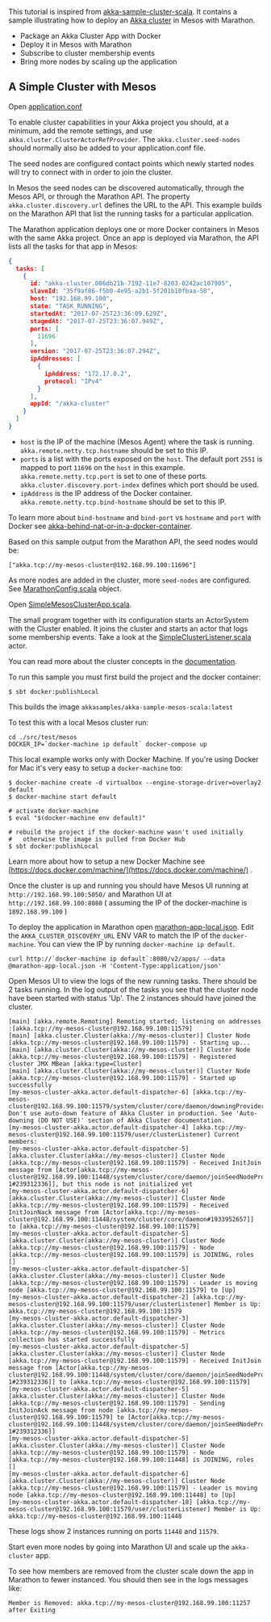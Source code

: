 This tutorial is inspired from [akka-sample-cluster-scala](../akka-sample-cluster-scala).
 It contains a sample illustrating how to deploy an [Akka cluster](http://doc.akka.io/docs/akka/2.5/scala/cluster-usage.html) in Mesos with Marathon.

- Package an Akka Cluster App with Docker
- Deploy it in Mesos with Marathon
- Subscribe to cluster membership events
- Bring more nodes by scaling up the application 

## A Simple Cluster with Mesos

Open [application.conf](src/main/resources/application.conf)

To enable cluster capabilities in your Akka project you should, at a minimum, add the remote settings, and use `akka.cluster.ClusterActorRefProvider`. 
The `akka.cluster.seed-nodes` should normally also be added to your application.conf file.

The seed nodes are configured contact points which newly started nodes will try to connect with in order to join the cluster.

In Mesos the seed nodes can be discovered automatically, through the Mesos API, or through the Marathon API.
The property `akka.cluster.discovery.url` defines the URL to the API. This example builds on the Marathon API that list the running tasks for a particular application.

The Marathon application deploys one or more Docker containers in Mesos with the same Akka project. 
Once an app is deployed via Marathon, the API lists all the tasks for that app in Mesos:

```json
{
  tasks: [
    {
      id: "akka-cluster.086db21b-7192-11e7-8203-0242ac107905",
      slaveId: "35f9af86-f5b0-4e95-a2b1-5f201b10fbaa-S0",
      host: "192.168.99.100",
      state: "TASK_RUNNING",
      startedAt: "2017-07-25T23:36:09.629Z",
      stagedAt: "2017-07-25T23:36:07.949Z",
      ports: [
        11696
      ],
      version: "2017-07-25T23:36:07.294Z",
      ipAddresses: [
        {
          ipAddress: "172.17.0.2",
          protocol: "IPv4"
        }
      ],
      appId: "/akka-cluster"
    }
  ]
}
```
* `host` is the IP of the machine (Mesos Agent) where the task is running. `akka.remote.netty.tcp.hostname` should be set to this IP.
* `ports` is a list with the ports exposed on the `host`. 
    The default port `2551` is mapped to port `11696` on the `host` in this example.
    `akka.remote.netty.tcp.port` is set to one of these ports. `akka.cluster.discovery.port-index` defines which port should be used.
* `ipAddress` is the IP address of the Docker container. `akka.remote.netty.tcp.bind-hostname` should be set to this IP.

To learn more about `bind-hostname` and `bind-port` vs `hostname` and `port` with Docker see [akka-behind-nat-or-in-a-docker-container](http://doc.akka.io/docs/akka/2.5/scala/remoting.html#akka-behind-nat-or-in-a-docker-container).

Based on this sample output from the Marathon API, the seed nodes would be:
 
    ["akka.tcp://my-mesos-cluster@192.168.99.100:11696"]
    
As more nodes are added in the cluster, more `seed-nodes` are configured. 
See [MarathonConfig.scala](src/main/scala/sample/cluster/mesos/MarathonConfig.scala) object.     

Open [SimpleMesosClusterApp.scala](src/main/scala/sample/cluster/mesos/SimpleMesosClusterApp.scala).

The small program together with its configuration starts an ActorSystem with the Cluster enabled. It joins the cluster and starts an actor that logs some membership events. Take a look at the [SimpleClusterListener.scala](src/main/scala/sample/cluster/mesos/SimpleClusterListener.scala) actor.

You can read more about the cluster concepts in the [documentation](http://doc.akka.io/docs/akka/2.5/scala/cluster-usage.html).

To run this sample you must first build the project and the docker container:
    
    $ sbt docker:publishLocal

This builds the image `akkasamples/akka-sample-mesos-scala:latest`

To test this with a local Mesos cluster run: 

    cd ./src/test/mesos
    DOCKER_IP=`docker-machine ip default` docker-compose up
    
This local example works only with Docker Machine. If you're using Docker for Mac it's very easy to setup a `docker-machine` too:

    $ docker-machine create -d virtualbox --engine-storage-driver=overlay2 default
    $ docker-machine start default
    
    # activate docker-machine
    $ eval "$(docker-machine env default)"
    
    # rebuild the project if the docker-machine wasn't used initially
    #   otherwise the image is pulled from Docker Hub
    $ sbt docker:publishLocal
        
Learn more about how to setup a new Docker Machine see [https://docs.docker.com/machine/](https://docs.docker.com/machine/) .        
    
Once the cluster is up and running you should have Mesos UI running at `http://192.168.99.100:5050/` and Marathon UI at `http://192.168.99.100:8080` ( assuming the IP of the docker-machine is `1892.168.99.100` )
    
To deploy the application in Marathon open [marathon-app-local.json](src/test/mesos/marathon-app-local.json). Edit the `AKKA_CLUSTER_DISCOVERY_URL` ENV VAR to match the IP of the `docker-machine`. You can view the IP by running `docker-machine ip default`.

    curl http://`docker-machine ip default`:8080/v2/apps/ --data @marathon-app-local.json -H 'Content-Type:application/json'   

Open Mesos UI to view the logs of the new running tasks. There should be 2 tasks running.
In the log output of the tasks you see that the cluster node have been started with status 'Up'. The 2 instances should have joined the cluster.

```
[main] [akka.remote.Remoting] Remoting started; listening on addresses :[akka.tcp://my-mesos-cluster@192.168.99.100:11579]
[main] [akka.cluster.Cluster(akka://my-mesos-cluster)] Cluster Node [akka.tcp://my-mesos-cluster@192.168.99.100:11579] - Starting up...
[main] [akka.cluster.Cluster(akka://my-mesos-cluster)] Cluster Node [akka.tcp://my-mesos-cluster@192.168.99.100:11579] - Registered cluster JMX MBean [akka:type=Cluster]
[main] [akka.cluster.Cluster(akka://my-mesos-cluster)] Cluster Node [akka.tcp://my-mesos-cluster@192.168.99.100:11579] - Started up successfully
[my-mesos-cluster-akka.actor.default-dispatcher-6] [akka.tcp://my-mesos-cluster@192.168.99.100:11579/system/cluster/core/daemon/downingProvider] Don't use auto-down feature of Akka Cluster in production. See 'Auto-downing (DO NOT USE)' section of Akka Cluster documentation.
[my-mesos-cluster-akka.actor.default-dispatcher-4] [akka.tcp://my-mesos-cluster@192.168.99.100:11579/user/clusterListener] Current members: 
[my-mesos-cluster-akka.actor.default-dispatcher-5] [akka.cluster.Cluster(akka://my-mesos-cluster)] Cluster Node [akka.tcp://my-mesos-cluster@192.168.99.100:11579] - Received InitJoin message from [Actor[akka.tcp://my-mesos-cluster@192.168.99.100:11448/system/cluster/core/daemon/joinSeedNodeProcess-1#239312336]], but this node is not initialized yet
[my-mesos-cluster-akka.actor.default-dispatcher-6] [akka.cluster.Cluster(akka://my-mesos-cluster)] Cluster Node [akka.tcp://my-mesos-cluster@192.168.99.100:11579] - Received InitJoinNack message from [Actor[akka.tcp://my-mesos-cluster@192.168.99.100:11448/system/cluster/core/daemon#1933952657]] to [akka.tcp://my-mesos-cluster@192.168.99.100:11579]
[my-mesos-cluster-akka.actor.default-dispatcher-5] [akka.cluster.Cluster(akka://my-mesos-cluster)] Cluster Node [akka.tcp://my-mesos-cluster@192.168.99.100:11579] - Node [akka.tcp://my-mesos-cluster@192.168.99.100:11579] is JOINING, roles []
[my-mesos-cluster-akka.actor.default-dispatcher-5] [akka.cluster.Cluster(akka://my-mesos-cluster)] Cluster Node [akka.tcp://my-mesos-cluster@192.168.99.100:11579] - Leader is moving node [akka.tcp://my-mesos-cluster@192.168.99.100:11579] to [Up]
[my-mesos-cluster-akka.actor.default-dispatcher-2] [akka.tcp://my-mesos-cluster@192.168.99.100:11579/user/clusterListener] Member is Up: akka.tcp://my-mesos-cluster@192.168.99.100:11579
[my-mesos-cluster-akka.actor.default-dispatcher-3] [akka.cluster.Cluster(akka://my-mesos-cluster)] Cluster Node [akka.tcp://my-mesos-cluster@192.168.99.100:11579] - Metrics collection has started successfully
[my-mesos-cluster-akka.actor.default-dispatcher-5] [akka.cluster.Cluster(akka://my-mesos-cluster)] Cluster Node [akka.tcp://my-mesos-cluster@192.168.99.100:11579] - Received InitJoin message from [Actor[akka.tcp://my-mesos-cluster@192.168.99.100:11448/system/cluster/core/daemon/joinSeedNodeProcess-1#239312336]] to [akka.tcp://my-mesos-cluster@192.168.99.100:11579]
[my-mesos-cluster-akka.actor.default-dispatcher-5] [akka.cluster.Cluster(akka://my-mesos-cluster)] Cluster Node [akka.tcp://my-mesos-cluster@192.168.99.100:11579] - Sending InitJoinAck message from node [akka.tcp://my-mesos-cluster@192.168.99.100:11579] to [Actor[akka.tcp://my-mesos-cluster@192.168.99.100:11448/system/cluster/core/daemon/joinSeedNodeProcess-1#239312336]]
[my-mesos-cluster-akka.actor.default-dispatcher-5] [akka.cluster.Cluster(akka://my-mesos-cluster)] Cluster Node [akka.tcp://my-mesos-cluster@192.168.99.100:11579] - Node [akka.tcp://my-mesos-cluster@192.168.99.100:11448] is JOINING, roles []
[my-mesos-cluster-akka.actor.default-dispatcher-6] [akka.cluster.Cluster(akka://my-mesos-cluster)] Cluster Node [akka.tcp://my-mesos-cluster@192.168.99.100:11579] - Leader is moving node [akka.tcp://my-mesos-cluster@192.168.99.100:11448] to [Up]
[my-mesos-cluster-akka.actor.default-dispatcher-18] [akka.tcp://my-mesos-cluster@192.168.99.100:11579/user/clusterListener] Member is Up: akka.tcp://my-mesos-cluster@192.168.99.100:11448
```
These logs show 2 instances running on ports `11448` and `11579`.

Start even more nodes by going into Marathon UI and scale up the `akka-cluster` app. 

To see how members are removed from the cluster scale down the app in Marathon to fewer instanced. You should then see in the logs messages like:

```
Member is Removed: akka.tcp://my-mesos-cluster@192.168.99.100:11257 after Exiting
```

